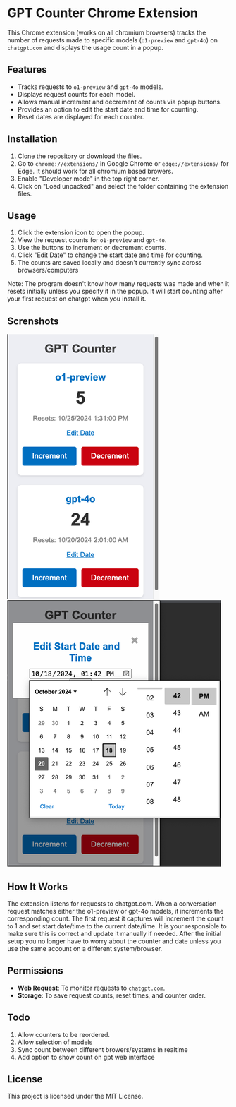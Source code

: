 # GPT Counter Chrome Extension

This Chrome extension (works on all chromium browsers) tracks the number of requests made to specific models (`o1-preview` and `gpt-4o`) on `chatgpt.com` and displays the usage count in a popup.

## Features

- Tracks requests to `o1-preview` and `gpt-4o` models.
- Displays request counts for each model.
- Allows manual increment and decrement of counts via popup buttons.
- Provides an option to edit the start date and time for counting.
- Reset dates are displayed for each counter.

## Installation

1. Clone the repository or download the files.
2. Go to `chrome://extensions/` in Google Chrome or `edge://extensions/` for Edge. It should work for all chromium based browers.
3. Enable "Developer mode" in the top right corner.
4. Click on "Load unpacked" and select the folder containing the extension files.

## Usage

1. Click the extension icon to open the popup.
2. View the request counts for `o1-preview` and `gpt-4o`.
3. Use the buttons to increment or decrement counts.
4. Click "Edit Date" to change the start date and time for counting.
5. The counts are saved locally and doesn't currently sync across browsers/computers

Note: The program doesn't know how many requests was made and when it resets initially unless you specify it in the popup. It will start counting after your first request on chatgpt when you install it.

## Screnshots

![alt text](image.png) ![alt text](image-1.png)

## How It Works

The extension listens for requests to chatgpt.com. When a conversation request matches either the o1-preview or gpt-4o models, it increments the corresponding count. The first request it captures will increment the count to 1 and set start date/time to the current date/time. It is your responsible to make sure this is correct and update it manually if needed. After the initial setup you no longer have to worry about the counter and date unless you use the same account on a different system/browser.

## Permissions

- **Web Request**: To monitor requests to `chatgpt.com`.
- **Storage**: To save request counts, reset times, and counter order.

## Todo

1. Allow counters to be reordered.
2. Allow selection of models
3. Sync count between different browers/systems in realtime
4. Add option to show count on gpt web interface

## License

This project is licensed under the MIT License.
